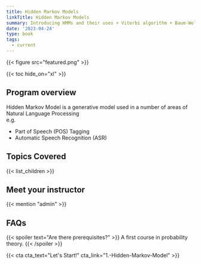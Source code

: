 ```yaml
---
title: Hidden Markov Models
linkTitle: Hidden Markov Models
summary: Introducing HMMs and their uses + Viterbi algorithm + Baum-Welch Algorithm
date: '2023-04-24'
type: book
tags:
  - current
---
```


{{< figure src="featured.png" >}}

{{< toc hide_on="xl" >}}

## Program overview

Hidden Markov Model is a generative model used in a number of areas of Natural Language Processing <br>
e.g.

* Part of Speech (POS) Tagging
* Automatic Speech Recognition (ASR)

## Topics Covered

{{< list_children >}}

## Meet your instructor

{{< mention "admin" >}}

## FAQs

{{< spoiler text="Are there prerequisites?" >}}
A first course in probability theory.
{{< /spoiler >}}

<!-- {{< spoiler text="How often do the courses run?" >}}
Continuously, at your own pace.
{{< /spoiler >}} -->

{{< cta cta_text="Let's Start!" cta_link="1.-Hidden-Markov-Model" >}}
